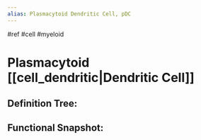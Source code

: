 ```yaml
---
alias: Plasmacytoid Dendritic Cell, pDC
---
```


#ref #cell #myeloid

# Plasmacytoid [[cell_dendritic|Dendritic Cell]]

**Definition Tree:**
- 

**Functional Snapshot:**
- 